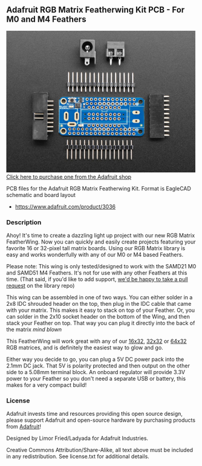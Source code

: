 ## Adafruit RGB Matrix Featherwing Kit PCB - For M0 and M4 Feathers

<a href="http://www.adafruit.com/products/3036"><img src="assets/3036.jpg?raw=true" width="500px"><br/>
Click here to purchase one from the Adafruit shop</a>

PCB files for the Adafruit RGB Matrix Featherwing Kit. Format is EagleCAD schematic and board layout
* https://www.adafruit.com/product/3036

### Description

Ahoy! It's time to create a dazzling light up project with our new RGB Matrix FeatherWing. Now you can quickly and easily create projects featuring your favorite 16 or 32-pixel tall matrix boards. Using our RGB Matrix library is easy and works wonderfully with any of our M0 or M4 based Feathers.

Please note: This wing is only tested/designed to work with the SAMD21 M0 and SAMD51 M4 Feathers. It's not for use with any other Feathers at this time. (That said, if you'd like to add support, [we'd be happy to take a pull request](https://github.com/adafruit/RGB-matrix-Panel) on the library repo)

This wing can be assembled in one of two ways. You can either solder in a 2x8 IDC shrouded header on the top, then plug in the IDC cable that came with your matrix. This makes it easy to stack on top of your Feather. Or, you can solder in the 2x10 socket header on the bottom of the Wing, and then stack your Feather on top. That way you can plug it directly into the back of the matrix *mind blown*

This FeatherWing will work great with any of our [16x32](https://www.adafruit.com/?q=16x32), [32x32](https://www.adafruit.com/?q=32x32) or [64x32](https://www.adafruit.com/?q=64x32) RGB matrices, and is definitely the easiest way to glow and go.

Either way you decide to go, you can plug a 5V DC power pack into the 2.1mm DC jack. That 5V is polarity protected and then output on the other side to a 5.08mm terminal block. An onboard regulator will provide 3.3V power to your Feather so you don't need a separate USB or battery, this makes for a very compact build!

### License

Adafruit invests time and resources providing this open source design, please support Adafruit and open-source hardware by purchasing products from [Adafruit](https://www.adafruit.com)!

Designed by Limor Fried/Ladyada for Adafruit Industries.

Creative Commons Attribution/Share-Alike, all text above must be included in any redistribution. See license.txt for additional details.
